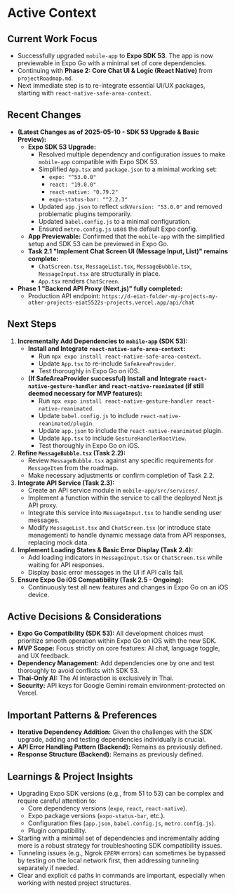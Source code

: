 # Active Context

## Current Work Focus
- Successfully upgraded `mobile-app` to **Expo SDK 53**. The app is now previewable in Expo Go with a minimal set of core dependencies.
- Continuing with **Phase 2: Core Chat UI & Logic (React Native)** from `projectRoadmap.md`.
- Next immediate step is to re-integrate essential UI/UX packages, starting with `react-native-safe-area-context`.

## Recent Changes
- **(Latest Changes as of 2025-05-10 - SDK 53 Upgrade & Basic Preview):**
    - **Expo SDK 53 Upgrade:**
        - Resolved multiple dependency and configuration issues to make `mobile-app` compatible with Expo SDK 53.
        - Simplified `App.tsx` and `package.json` to a minimal working set:
            - `expo: "^53.0.0"`
            - `react: "19.0.0"`
            - `react-native: "0.79.2"`
            - `expo-status-bar: "^2.2.3"`
        - Updated `app.json` to reflect `sdkVersion: "53.0.0"` and removed problematic plugins temporarily.
        - Updated `babel.config.js` to a minimal configuration.
        - Ensured `metro.config.js` uses the default Expo config.
    - **App Previewable:** Confirmed that the `mobile-app` with the simplified setup and SDK 53 can be previewed in Expo Go.
    - **Task 2.1 "Implement Chat Screen UI (Message Input, List)" remains complete:**
        - `ChatScreen.tsx`, `MessageList.tsx`, `MessageBubble.tsx`, `MessageInput.tsx` are structurally in place.
        - `App.tsx` renders `ChatScreen`.
- **Phase 1 "Backend API Proxy (Next.js)" fully completed:**
    - Production API endpoint: `https://d-eiat-folder-my-projects-my-other-projects-eiat5522s-projects.vercel.app/api/chat`

## Next Steps
1.  **Incrementally Add Dependencies to `mobile-app` (SDK 53):**
    *   **Install and Integrate `react-native-safe-area-context`:**
        *   Run `npx expo install react-native-safe-area-context`.
        *   Update `App.tsx` to re-include `SafeAreaProvider`.
        *   Test thoroughly in Expo Go on iOS.
    *   **(If SafeAreaProvider successful) Install and Integrate `react-native-gesture-handler` and `react-native-reanimated` (if still deemed necessary for MVP features):**
        *   Run `npx expo install react-native-gesture-handler react-native-reanimated`.
        *   Update `babel.config.js` to include `react-native-reanimated/plugin`.
        *   Update `app.json` to include the `react-native-reanimated` plugin.
        *   Update `App.tsx` to include `GestureHandlerRootView`.
        *   Test thoroughly in Expo Go on iOS.
2.  **Refine `MessageBubble.tsx` (Task 2.2):**
    *   Review `MessageBubble.tsx` against any specific requirements for `MessageItem` from the roadmap.
    *   Make necessary adjustments or confirm completion of Task 2.2.
3.  **Integrate API Service (Task 2.3):**
    *   Create an API service module in `mobile-app/src/services/`.
    *   Implement a function within the service to call the deployed Next.js API proxy.
    *   Integrate this service into `MessageInput.tsx` to handle sending user messages.
    *   Modify `MessageList.tsx` and `ChatScreen.tsx` (or introduce state management) to handle dynamic message data from API responses, replacing mock data.
4.  **Implement Loading States & Basic Error Display (Task 2.4):**
    *   Add loading indicators in `MessageInput.tsx` or `ChatScreen.tsx` while waiting for API responses.
    *   Display basic error messages in the UI if API calls fail.
5.  **Ensure Expo Go iOS Compatibility (Task 2.5 - Ongoing):**
    *   Continuously test all new features and changes in Expo Go on an iOS device.

## Active Decisions & Considerations
- **Expo Go Compatibility (SDK 53):** All development choices must prioritize smooth operation within Expo Go on iOS with the new SDK.
- **MVP Scope:** Focus strictly on core features: AI chat, language toggle, and UX feedback.
- **Dependency Management:** Add dependencies one by one and test thoroughly to avoid conflicts with SDK 53.
- **Thai-Only AI:** The AI interaction is exclusively in Thai.
- **Security:** API keys for Google Gemini remain environment-protected on Vercel.

## Important Patterns & Preferences
- **Iterative Dependency Addition:** Given the challenges with the SDK upgrade, adding and testing dependencies individually is crucial.
- **API Error Handling Pattern (Backend):** Remains as previously defined.
- **Response Structure (Backend):** Remains as previously defined.

## Learnings & Project Insights
- Upgrading Expo SDK versions (e.g., from 51 to 53) can be complex and require careful attention to:
    - Core dependency versions (`expo`, `react`, `react-native`).
    - Expo package versions (`expo-status-bar`, etc.).
    - Configuration files (`app.json`, `babel.config.js`, `metro.config.js`).
    - Plugin compatibility.
- Starting with a minimal set of dependencies and incrementally adding more is a robust strategy for troubleshooting SDK compatibility issues.
- Tunneling issues (e.g., Ngrok `EPERM` errors) can sometimes be bypassed by testing on the local network first, then addressing tunneling separately if needed.
- Clear and explicit `cd` paths in commands are important, especially when working with nested project structures.

